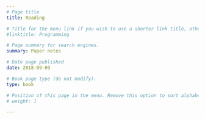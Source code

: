 ```yaml
---
# Page title
title: Reading

# Title for the menu link if you wish to use a shorter link title, otherwise remove this option.
#linktitle: Programming

# Page summary for search engines.
summary: Paper notes

# Date page published
date: 2018-09-09

# Book page type (do not modify).
type: book 

# Position of this page in the menu. Remove this option to sort alphabetically.
# weight: 1

---
```

